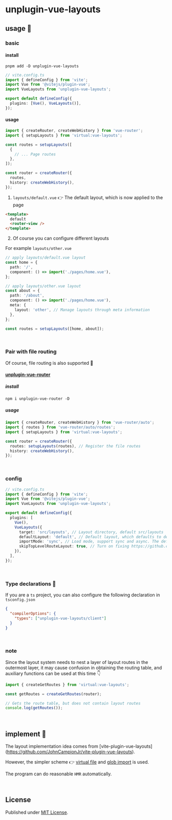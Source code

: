 # unplugin-vue-layouts

## usage 🦖

### basic

#### install

```shell
pnpm add -D unplugin-vue-layouts
```

```ts
// vite.config.ts
import { defineConfig } from 'vite';
import Vue from '@vitejs/plugin-vue';
import VueLayouts from 'unplugin-vue-layouts';

export default defineConfig({
  plugins: [Vue(), VueLayouts()],
});
```

#### usage

```ts
import { createRouter, createWebHistory } from 'vue-router';
import { setupLayouts } from 'virtual:vue-layouts';

const routes = setupLayouts([
  {
    // ... Page routes
  },
]);

const router = createRouter({
  routes,
  history: createWebHistory(),
});
```

1. `layouts/default.vue` 👉 The default layout, which is now applied to the page

```html
<template>
  default
  <router-view />
</template>
```

2. Of course you can configure different layouts

For example `layouts/other.vue`

```ts
// apply layouts/default.vue layout
const home = {
  path: '/',
  component: () => import('./pages/home.vue'),
};

// apply layouts/other.vue layout
const about = {
  path: '/about',
  component: () => import('./pages/home.vue'),
  meta: {
    layout: 'other', // Manage layouts through meta information
  },
};

const routes = setupLayouts([home, about]);
```

<br />

### Pair with file routing

Of course, file routing is also supported 🤗

#### [unplugin-vue-router](https://github.com/posva/unplugin-vue-router)

##### install

```shell
npm i unplugin-vue-router -D
```

##### usage

```ts
import { createRouter, createWebHistory } from 'vue-router/auto';
import { routes } from 'vue-router/auto/routes';
import { setupLayouts } from 'virtual:vue-layouts';

const router = createRouter({
  routes: setupLayouts(routes), // Register the file routes
  history: createWebHistory(),
});
```

<br />

### config

```ts
// vite.config.ts
import { defineConfig } from 'vite';
import Vue from '@vitejs/plugin-vue';
import VueLayouts from 'unplugin-vue-layouts';

export default defineConfig({
  plugins: [
    Vue(),
    VueLayouts({
      target: 'src/layouts', // Layout directory, default src/layouts
      defaultLayout: 'default', // Default layout, which defaults to default
      importMode: 'sync', // Load mode, support sync and async. The default is automatic processing, sync for SSGs, and async for non-SSGs
      skipTopLevelRouteLayout: true, // Turn on fixing https://github.com/JohnCampionJr/vite-plugin-vue-layouts/issues/134, default is false Close
    }),
  ],
});
```

<br />

### Type declarations 🦕

If you are a `ts` project, you can also configure the following declaration in
`tsconfig.json`

```json
{
  "compilerOptions": {
    "types": ["unplugin-vue-layouts/client"]
  }
}
```

<br />

### note

Since the layout system needs to nest a layer of layout routes in the outermost
layer, it may cause confusion in obtaining the routing table, and auxiliary
functions can be used at this time 👇

```ts
import { createGetRoutes } from 'virtual:vue-layouts';

const getRoutes = createGetRoutes(router);

// Gets the route table, but does not contain layout routes
console.log(getRoutes());
```

<br />

## implement 👀

The layout implementation idea comes from [vite-plugin-vue-layouts]
(https://github.com/JohnCampionJr/vite-plugin-vue-layouts).

However, the simpler scheme 👉
[virtual file](https://vitejs.dev/guide/api-plugin#importing-a-virtual-file)
and [glob import](https://vitejs.dev/guide/features#glob-import) is used.

The program can do reasonable `HMR` automatically.

<br />

## License

Published under [MIT License](./LICENSE).
